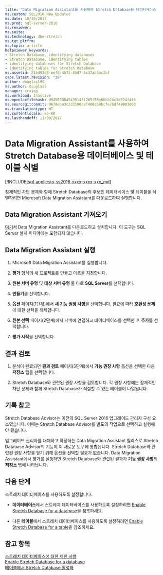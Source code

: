 ```yaml
---
title: "Data Migration Assistant를 사용하여 Stretch Database용 데이터베이스 및 테이블 식별 | Microsoft Docs"
ms.custom: SQL2016_New_Updated
ms.date: 10/30/2017
ms.prod: sql-server-2016
ms.reviewer: 
ms.suite: 
ms.technology: dbe-stretch
ms.tgt_pltfrm: 
ms.topic: article
helpviewer_keywords:
- Stretch Database, identifying databases
- Stretch Database, identifying tables
- identifying databases for Stretch Database
- identifying tables for Stretch Database
ms.assetid: 81bd93d8-eef8-4572-88d7-5c37ab5ac2bf
caps.latest.revision: "29"
author: douglaslMS
ms.author: douglasl
manager: craigg
ms.workload: Inactive
ms.openlocfilehash: d945060845495143f209f53e6bbb2bc2e224f4f6
ms.sourcegitcommit: 9678eba3c2d3100cef408c69bcfe76df49803d63
ms.translationtype: HT
ms.contentlocale: ko-KR
ms.lasthandoff: 11/09/2017
---
```

# <a name="identify-databases-and-tables-for-stretch-database-with-data-migration-assistant"></a>Data Migration Assistant를 사용하여 Stretch Database용 데이터베이스 및 테이블 식별
[!INCLUDE[tsql-appliesto-ss2016-xxxx-xxxx-xxx_md](../../includes/tsql-appliesto-ss2016-xxxx-xxxx-xxx-md.md)]

  잠재적인 차단 문제와 함께 Stretch Database의 후보인 데이터베이스 및 테이블을 식별하려면 Microsoft Data Migration Assistant를 다운로드하여 실행합니다.
  
## <a name="get-data-migration-assistant"></a>Data Migration Assistant 가져오기
 [여기](https://www.microsoft.com/download/details.aspx?id=53595)서 Data Migration Assistant를 다운로드하고 설치합니다. 이 도구는 SQL Server 설치 미디어에는 포함되지 않습니다.  
  
## <a name="run-data-migration-assistant"></a>Data Migration Assistant 실행  
  
1.  Microsoft Data Migration Assistant를 실행합니다.  

2.  **평가** 형식의 새 프로젝트를 만들고 이름을 지정합니다.

3.  **원본 서버 유형** 및 **대상 서버 유형** 둘 다로 **SQL Server**를 선택합니다.

4.  **만들기**를 선택합니다. 

5. **옵션** 페이지(1단계)에서 **새 기능 권장 사항**을 선택합니다. 필요에 따라 **호환성 문제**에 대한 선택을 해제합니다.

6.  **원본 선택** 페이지(2단계)에서 서버에 연결하고 데이터베이스를 선택한 후 **추가**를 선택합니다.

7.  **평가 시작**을 선택합니다.

## <a name="review-the-results"></a>결과 검토  
  
1.  분석이 완료되면 **결과 검토** 페이지(3단계)에서 **기능 권장 사항** 옵션을 선택한 다음 **저장소** 탭을 선택합니다.

2.  Stretch Database와 관련된 권장 사항을 검토합니다. 각 권장 사항에는 잠재적인 차단 문제와 함께 Stretch Database가 적절할 수 있는 테이블이 나열됩니다.

## <a name="historical-note"></a>기록 참고
Stretch Database Advisor는 이전의 SQL Server 2016 업그레이드 관리자 구성 요소였습니다. 이때는 Stretch Database Advisor를 별도의 작업으로 선택하고 실행해야 했습니다.

업그레이드 관리자를 대체하고 확장하는 Data Migration Assistant 릴리스로 Stretch Database Advisor의 기능이 이 새로운 도구에 통합됩니다. Stretch Database와 관련된 권장 사항을 얻기 위해 옵션을 선택할 필요가 없습니다. Data Migration Assistant에서 평가를 실행하면 Stretch Database와 관련된 결과가 **기능 권장 사항**의 **저장소** 탭에 나타납니다.
  
## <a name="next-step"></a>다음 단계  
 스트레치 데이터베이스를 사용하도록 설정합니다.  
  
-   **데이터베이스**에서 스트레치 데이터베이스를 사용하도록 설정하려면 [Enable Stretch Database for a database](../../sql-server/stretch-database/enable-stretch-database-for-a-database.md)을 참조하세요.  
  
-   다른 **테이블**에서 스트레치 데이터베이스를 사용하도록 설정하려면 [Enable Stretch Database for a table](../../sql-server/stretch-database/enable-stretch-database-for-a-table.md)을 참조하세요. 
  
## <a name="see-also"></a>참고 항목  
 [스트레치 데이터베이스에 대한 제한 사항](../../sql-server/stretch-database/limitations-for-stretch-database.md)   
 [Enable Stretch Database for a database](../../sql-server/stretch-database/enable-stretch-database-for-a-database.md)   
 [테이블에서 Stretch Database 활성화](../../sql-server/stretch-database/enable-stretch-database-for-a-table.md)  
  
  
